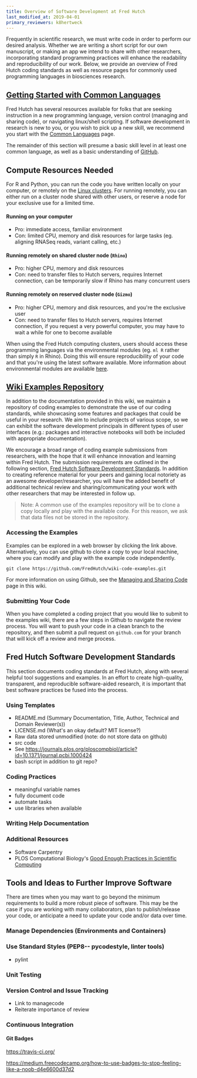 ```yaml
---
title: Overview of Software Development at Fred Hutch
last_modified_at: 2019-04-01
primary_reviewers: k8hertweck
---
```



Frequently in scientific research, we must write code in order to perform our desired analysis. Whether we are writing a short script for our own manuscript, or making an app we intend to share with other researchers, incorporating standard programming practices will enhance the readability and reproducibility of our work. Below, we provide an overview of Fred Hutch coding standards as well as resource pages for commonly used programming languages in biosciences research.

## [Getting Started with Common Languages](/bioinfcomputing/software_languages/)

Fred Hutch has several resources available for folks that are seeking instruction in a new programming language, version control (managing and sharing code), or navigating linux/shell scripting. If software development in research is new to you, or you wish to pick up a new skill, we recommend you start with the [Common Languages](/bioinfcomputing/software_languages/) page.

The remainder of this section will presume a basic skill level in at least one common language, as well as a basic understanding of [GitHub](/bioinfcomputing/software_managecode/).


## Compute Resources Needed

For R and Python, you can run the code you have written locally on your computer, or remotely on the [Linux clusters](/bioinfcomputing/compute_platforms/). For running remotely, you can either run on a cluster node shared with other users, or reserve a node for your exclusive use for a limited time.

#### Running on your computer
- Pro: immediate access, familiar environment
- Con: limited CPU, memory and disk resources for large tasks (eg. aligning RNASeq reads, variant calling, etc.)

#### Running remotely on shared cluster node (`Rhino`)
- Pro: higher CPU, memory and disk resources
- Con: need to transfer files to Hutch servers, requires Internet connection, can be temporarily slow if Rhino has many concurrent users

#### Running remotely on reserved cluster node (`Gizmo`)
- Pro: higher CPU, memory and disk resources, and you're the exclusive user
- Con: need to transfer files to Hutch servers, requires Internet connection, if you request a very powerful computer, you may have to wait a while for one to become available

When using the Fred Hutch computing clusters, users should access these programming languages via the environmental modules (eg. `ml R` rather than simply `R` in Rhino). Doing this will ensure reproducibility of your code and that you're using the latest software available. More information about environmental modules are available [here](/bioinfcomputing/compute_environments/).


## [Wiki Examples Repository](https://github.com/FredHutch/wiki-code-examples)

In addition to the documentation provided in this wiki, we maintain a repository of coding examples to demonstrate the use of our coding standards, while showcasing some features and packages that could be useful in your research. We aim to include projects of various scope, so we can exhibit the software development principals in different types of user interfaces (e.g.: packages and interactive notebooks will both be included with appropriate documentation). 

We encourage a broad range of coding example submissions from researchers, with the hope that it will enhance innovation and learning within Fred Hutch. The submission requirements are outlined in the following section, [Fred Hutch Software Development Standards](#fred-hutch-software-development-standards). In addition to creating reference material for your peers and gaining local notoriety as an awesome developer/researcher, you will have the added benefit of additional technical review and sharing/communicating your work with other researchers that may be interested in follow up.

>Note: A common use of the examples repository will be to clone a copy locally and play with the available code. For this reason, we ask that data files not be stored in the repository.


### Accessing the Examples

Examples can be explored in a web browser by clicking the link above. Alternatively, you can use github to clone a copy to your local machine, where you can modify and play with the example code independently. 

```
git clone https://github.com/FredHutch/wiki-code-examples.git
```

For more information on using Github, see the [Managing and Sharing Code](/bioinfcomputing/software_managecode/) page in this wiki.


### Submitting Your Code
When you have completed a coding project that you would like to submit to the examples wiki, there are a few steps in Github to navigate the review process. You will want to push your code in a clean branch to the repository, and then submit a pull request on `github.com` for your branch that will kick off a review and merge process.

## Fred Hutch Software Development Standards

This section documents coding standards at Fred Hutch, along with several helpful tool suggestions and examples. In an effort to create high-quality, transparent, and reproducible software-aided research, it is important that best software practices be fused into the process.

### Using Templates
- README.md (Summary Documentation, Title, Author, Technical and Domain Reviewer(s))
- LICENSE.md (What's an okay default? MIT license?)
- Raw data stored unmodified (note: do not store data on github)
- src code
- See https://journals.plos.org/ploscompbiol/article?id=10.1371/journal.pcbi.1000424
- bash script in addition to git repo?

### Coding Practices
- meaningful variable names
- fully document code
- automate tasks
- use libraries when available

### Writing Help Documentation


### Additional Resources
 - Software Carpentry
 - PLOS Computational Biology's [Good Enough Practices in Scientific Computing](https://journals.plos.org/ploscompbiol/article?id=10.1371/journal.pcbi.1005510)


## Tools and Ideas to Further Improve Software

There are times when you may want to go beyond the minimum requirements to build a more robust piece of software. This may be the case if you are working with many collaborators, plan to publish/release your code, or anticipate a need to update your code and/or data over time.


### Manage Dependencies (Environments and Containers)


### Use Standard Styles (PEP8-- pycodestyle, linter tools)
- pylint

### Unit Testing


### Version Control and Issue Tracking
 - Link to managecode
 - Reiterate importance of review

### Continuous Integration


#### Git Badges
https://travis-ci.org/

https://medium.freecodecamp.org/how-to-use-badges-to-stop-feeling-like-a-noob-d4e6600d37d2

